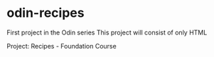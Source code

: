 # odin-recipes

First project in the Odin series
This project will consist of only HTML

Project: Recipes - Foundation Course